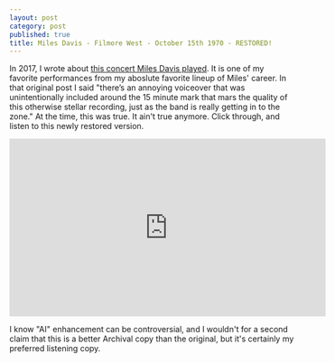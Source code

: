 ```yaml
---
layout: post
category: post
published: true
title: Miles Davis - Filmore West - October 15th 1970 - RESTORED!
---
```

In 2017, I wrote about [this concert Miles Davis played](https://ajroach42.com/miles-davis-fillmore-west-october-15th-1970/). It is one of my favorite performances from my aboslute favorite lineup of Miles' career. In that original post I said "there’s an annoying voiceover that was unintentionally included around the 15 minute mark that mars the quality of this otherwise stellar recording, just as the band is really getting in to the zone." At the time, this was true. It ain't true anymore. Click through, and listen to this newly restored version. 

<iframe width="560" height="315" src="https://www.youtube.com/embed/r-Ldz-QAJGY" title="YouTube video player" frameborder="0" allow="accelerometer; autoplay; clipboard-write; encrypted-media; gyroscope; picture-in-picture" allowfullscreen></iframe>

I know "AI" enhancement can be controversial, and I wouldn't for a second claim that this is a better Archival copy than the original, but it's certainly my preferred listening copy.
